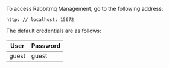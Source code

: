 To access Rabbitmq Management, go to the following address: 

`http: // localhost: 15672`

The default credentials are as follows:

User  | Password
------ | -------
guest  | guest
